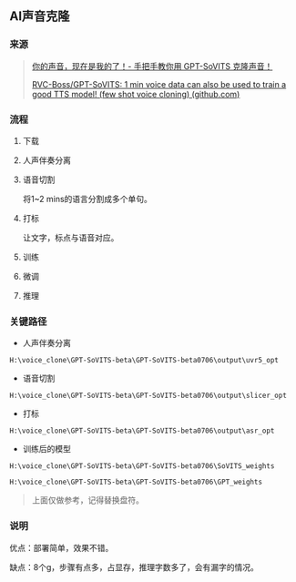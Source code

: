 ## AI声音克隆

### 来源

> [你的声音，现在是我的了！- 手把手教你用 GPT-SoVITS 克隆声音！](https://www.bilibili.com/video/BV1P541117yn?vd_source=ec4e4974e1b56ed330afdb6c6ead1501)
>
> [RVC-Boss/GPT-SoVITS: 1 min voice data can also be used to train a good TTS model! (few shot voice cloning) (github.com)](https://github.com/RVC-Boss/GPT-SoVITS?tab=readme-ov-file)

### 流程

1. 下载

2. 人声伴奏分离

3. 语音切割

   将1~2 mins的语言分割成多个单句。

4. 打标

   让文字，标点与语音对应。

5. 训练

6. 微调

7. 推理

### 关键路径

* 人声伴奏分离

`H:\voice_clone\GPT-SoVITS-beta\GPT-SoVITS-beta0706\output\uvr5_opt`

* 语音切割

`H:\voice_clone\GPT-SoVITS-beta\GPT-SoVITS-beta0706\output\slicer_opt`

* 打标

`H:\voice_clone\GPT-SoVITS-beta\GPT-SoVITS-beta0706\output\asr_opt`

* 训练后的模型

`H:\voice_clone\GPT-SoVITS-beta\GPT-SoVITS-beta0706\SoVITS_weights`

`H:\voice_clone\GPT-SoVITS-beta\GPT-SoVITS-beta0706\GPT_weights`

> 上面仅做参考，记得替换盘符。

### 说明

优点：部署简单，效果不错。

缺点：8个g，步骤有点多，占显存，推理字数多了，会有漏字的情况。

